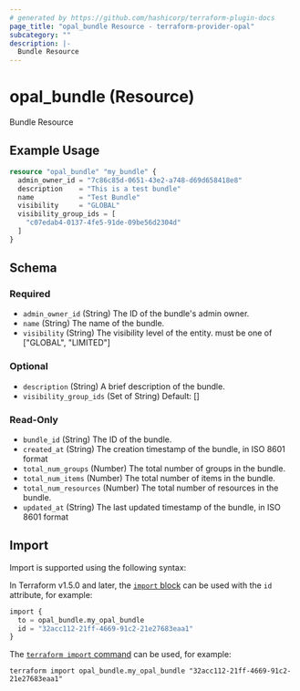 ```yaml
---
# generated by https://github.com/hashicorp/terraform-plugin-docs
page_title: "opal_bundle Resource - terraform-provider-opal"
subcategory: ""
description: |-
  Bundle Resource
---
```


# opal_bundle (Resource)

Bundle Resource

## Example Usage

```terraform
resource "opal_bundle" "my_bundle" {
  admin_owner_id = "7c86c85d-0651-43e2-a748-d69d658418e8"
  description    = "This is a test bundle"
  name           = "Test Bundle"
  visibility     = "GLOBAL"
  visibility_group_ids = [
    "c07edab4-0137-4fe5-91de-09be56d2304d"
  ]
}
```

<!-- schema generated by tfplugindocs -->
## Schema

### Required

- `admin_owner_id` (String) The ID of the bundle's admin owner.
- `name` (String) The name of the bundle.
- `visibility` (String) The visibility level of the entity. must be one of ["GLOBAL", "LIMITED"]

### Optional

- `description` (String) A brief description of the bundle.
- `visibility_group_ids` (Set of String) Default: []

### Read-Only

- `bundle_id` (String) The ID of the bundle.
- `created_at` (String) The creation timestamp of the bundle, in ISO 8601 format
- `total_num_groups` (Number) The total number of groups in the bundle.
- `total_num_items` (Number) The total number of items in the bundle.
- `total_num_resources` (Number) The total number of resources in the bundle.
- `updated_at` (String) The last updated timestamp of the bundle, in ISO 8601 format

## Import

Import is supported using the following syntax:

In Terraform v1.5.0 and later, the [`import` block](https://developer.hashicorp.com/terraform/language/import) can be used with the `id` attribute, for example:

```terraform
import {
  to = opal_bundle.my_opal_bundle
  id = "32acc112-21ff-4669-91c2-21e27683eaa1"
}
```

The [`terraform import` command](https://developer.hashicorp.com/terraform/cli/commands/import) can be used, for example:

```shell
terraform import opal_bundle.my_opal_bundle "32acc112-21ff-4669-91c2-21e27683eaa1"
```
